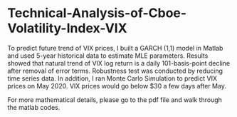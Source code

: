 # Technical-Analysis-of-Cboe-Volatility-Index-VIX

To predict future trend of VIX prices, I built a GARCH (1,1) model in Matlab and used 5-year historical data to estimate MLE parameters. Results showed that natural trend of VIX log return is a daily 101-basis-point decline after removal of error terms. Robustness test was conducted by reducing time series data. In addition, I ran Monte Carlo Simulation to predict VIX prices on May 2020. VIX prices would go below $30 a few days after May.

For more mathematical details, please go to the pdf file and walk through the matlab codes.
